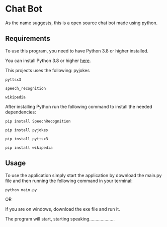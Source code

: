 # Chat Bot

As the name suggests, this is a open source chat bot made using python.

## Requirements

To use this program, you need to have Python 3.8 or higher installed.

You can install Python 3.8 or higher [here](https://www.python.org/downloads/).

This projects uses the following:
	pyjokes

	pyttsx3

	speech_recognition

	wikipedia

After installing Python run the following command to install the needed dependencies:

```shell
pip install SpeechRecognition
```
```shell
pip install pyjokes
```
```shell
pip install pyttsx3
```
```shell
pip install wikipedia
```

## Usage

To use the application simply start the application by download the main.py file and then running the following command in your terminal:

```shell
python main.py
```
OR

If you are on windows, download the exe file and run it.

The program will start, starting speaking....................
